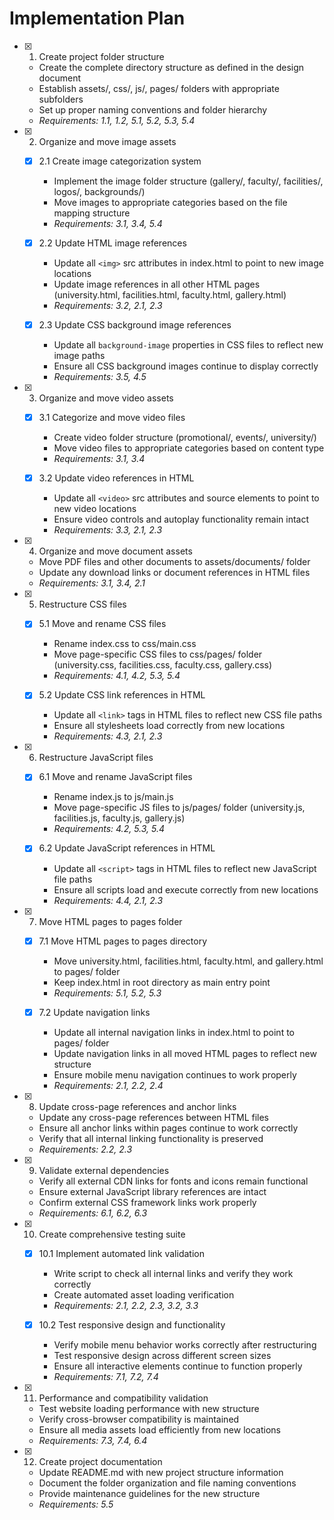 # Implementation Plan

- [x] 1. Create project folder structure
  - Create the complete directory structure as defined in the design document
  - Establish assets/, css/, js/, pages/ folders with appropriate subfolders
  - Set up proper naming conventions and folder hierarchy
  - _Requirements: 1.1, 1.2, 5.1, 5.2, 5.3, 5.4_

- [x] 2. Organize and move image assets
  - [x] 2.1 Create image categorization system
    - Implement the image folder structure (gallery/, faculty/, facilities/, logos/, backgrounds/)
    - Move images to appropriate categories based on the file mapping structure
    - _Requirements: 3.1, 3.4, 5.4_

  - [x] 2.2 Update HTML image references
    - Update all `<img>` src attributes in index.html to point to new image locations
    - Update image references in all other HTML pages (university.html, facilities.html, faculty.html, gallery.html)
    - _Requirements: 3.2, 2.1, 2.3_

  - [x] 2.3 Update CSS background image references
    - Update all `background-image` properties in CSS files to reflect new image paths
    - Ensure all CSS background images continue to display correctly
    - _Requirements: 3.5, 4.5_

- [x] 3. Organize and move video assets
  - [x] 3.1 Categorize and move video files
    - Create video folder structure (promotional/, events/, university/)
    - Move video files to appropriate categories based on content type
    - _Requirements: 3.1, 3.4_

  - [x] 3.2 Update video references in HTML
    - Update all `<video>` src attributes and source elements to point to new video locations
    - Ensure video controls and autoplay functionality remain intact
    - _Requirements: 3.3, 2.1, 2.3_

- [x] 4. Organize and move document assets
  - Move PDF files and other documents to assets/documents/ folder
  - Update any download links or document references in HTML files
  - _Requirements: 3.1, 3.4, 2.1_

- [x] 5. Restructure CSS files
  - [x] 5.1 Move and rename CSS files
    - Rename index.css to css/main.css
    - Move page-specific CSS files to css/pages/ folder (university.css, facilities.css, faculty.css, gallery.css)
    - _Requirements: 4.1, 4.2, 5.3, 5.4_

  - [x] 5.2 Update CSS link references in HTML
    - Update all `<link>` tags in HTML files to reflect new CSS file paths
    - Ensure all stylesheets load correctly from new locations
    - _Requirements: 4.3, 2.1, 2.3_

- [x] 6. Restructure JavaScript files
  - [x] 6.1 Move and rename JavaScript files
    - Rename index.js to js/main.js
    - Move page-specific JS files to js/pages/ folder (university.js, facilities.js, faculty.js, gallery.js)
    - _Requirements: 4.2, 5.3, 5.4_

  - [x] 6.2 Update JavaScript references in HTML
    - Update all `<script>` tags in HTML files to reflect new JavaScript file paths
    - Ensure all scripts load and execute correctly from new locations
    - _Requirements: 4.4, 2.1, 2.3_

- [x] 7. Move HTML pages to pages folder
  - [x] 7.1 Move HTML pages to pages directory
    - Move university.html, facilities.html, faculty.html, and gallery.html to pages/ folder
    - Keep index.html in root directory as main entry point
    - _Requirements: 5.1, 5.2, 5.3_

  - [x] 7.2 Update navigation links
    - Update all internal navigation links in index.html to point to pages/ folder
    - Update navigation links in all moved HTML pages to reflect new structure
    - Ensure mobile menu navigation continues to work properly
    - _Requirements: 2.1, 2.2, 2.4_

- [x] 8. Update cross-page references and anchor links
  - Update any cross-page references between HTML files
  - Ensure all anchor links within pages continue to work correctly
  - Verify that all internal linking functionality is preserved
  - _Requirements: 2.2, 2.3_

- [x] 9. Validate external dependencies
  - Verify all external CDN links for fonts and icons remain functional
  - Ensure external JavaScript library references are intact
  - Confirm external CSS framework links work properly
  - _Requirements: 6.1, 6.2, 6.3_

- [x] 10. Create comprehensive testing suite
  - [x] 10.1 Implement automated link validation
    - Write script to check all internal links and verify they work correctly
    - Create automated asset loading verification
    - _Requirements: 2.1, 2.2, 2.3, 3.2, 3.3_

  - [x] 10.2 Test responsive design and functionality
    - Verify mobile menu behavior works correctly after restructuring
    - Test responsive design across different screen sizes
    - Ensure all interactive elements continue to function properly
    - _Requirements: 7.1, 7.2, 7.4_

- [x] 11. Performance and compatibility validation
  - Test website loading performance with new structure
  - Verify cross-browser compatibility is maintained
  - Ensure all media assets load efficiently from new locations
  - _Requirements: 7.3, 7.4, 6.4_

- [x] 12. Create project documentation
  - Update README.md with new project structure information
  - Document the folder organization and file naming conventions
  - Provide maintenance guidelines for the new structure
  - _Requirements: 5.5_